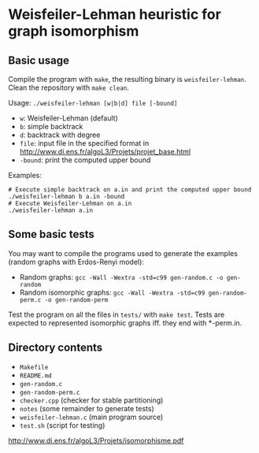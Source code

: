 # Weisfeiler-Lehman heuristic for graph isomorphism

## Basic usage

Compile the program with `make`, the resulting binary is `weisfeiler-lehman`. Clean the repository with `make clean`.

Usage: `./weisfeiler-lehman [w|b|d] file [-bound]`

* `w`: Weisfeiler-Lehman (default)
* `b`: simple backtrack
* `d`: backtrack with degree
* `file`: input file in the specified format in http://www.di.ens.fr/algoL3/Projets/projet_base.html
* `-bound`: print the computed upper bound

Examples:
	
```
# Execute simple backtrack on a.in and print the computed upper bound
./weisfeiler-lehman b a.in -bound
# Execute Weisfeiler-Lehman on a.in
./weisfeiler-lehman a.in
```

## Some basic tests

You may want to compile the programs used to generate the examples (random graphs with Erdos-Renyi model):

* Random graphs: `gcc -Wall -Wextra -std=c99 gen-random.c -o gen-random`
* Random isomorphic graphs: `gcc -Wall -Wextra -std=c99 gen-random-perm.c -o gen-random-perm`

Test the program on all the files in `tests/` with `make test`. Tests are expected to represented isomorphic graphs iff. they end with *-perm.in.

## Directory contents

* `Makefile`
* `README.md`
* `gen-random.c`
* `gen-random-perm.c`
* `checker.cpp` (checker for stable partitioning)
* `notes` (some remainder to generate tests)
* `weisfeiler-lehman.c` (main program source)
* `test.sh` (script for testing)

http://www.di.ens.fr/algoL3/Projets/isomorphisme.pdf
